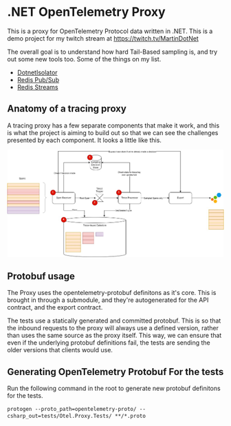 # .NET OpenTelemetry Proxy

This is a proxy for OpenTelemetry Protocol data written in .NET. This is a demo project for my twitch stream at https://twitch.tv/MartinDotNet

The overall goal is to understand how hard Tail-Based sampling is, and try out some new tools too. Some of the things on my list.

* [DotnetIsolator](https://github.com/SteveSandersonMS/DotNetIsolator)
* [Redis Pub/Sub](https://redis.io/docs/manual/pubsub/)
* [Redis Streams](https://redis.io/docs/data-types/streams/)

## Anatomy of a tracing proxy

A tracing proxy has a few separate components that make it work, and this is what the project is aiming to build out so that we can see the challenges presented by each component. It looks a little like this.

![Overview of the sampling proxy](/docs/images/sampling-proxy-overview.jpg)

## Protobuf usage

The Proxy uses the opentelemetry-protobuf definitons as it's core. This is brought in through a submodule, and they're autogenerated for the API contract, and the export contract.

The tests use a statically generated and committed protobuf. This is so that the inbound requests to the proxy will always use a defined version, rather than uses the same source as the proxy itself. This way, we can ensure that even if the underlying protobuf definitions fail, the tests are sending the older versions that clients would use.

## Generating OpenTelemetry Protobuf For the tests

Run the following command in the root to generate new protobuf definitons for the tests.

```shell
protogen --proto_path=opentelemetry-proto/ --csharp_out=tests/Otel.Proxy.Tests/ **/*.proto
```
